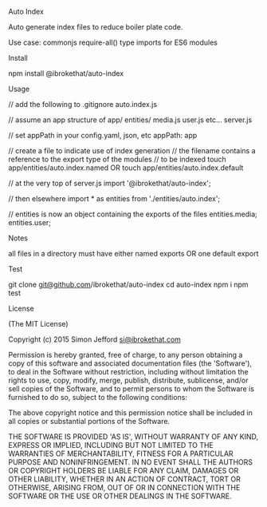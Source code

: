Auto Index

  Auto generate index files to reduce boiler plate code.

  Use case: commonjs require-all() type imports for ES6 modules

Install

  npm install @ibrokethat/auto-index

Usage

  //  add the following to .gitignore
  auto.index.js


  //   assume an app structure of
  app/
    entities/
      media.js
      user.js
      etc...
    server.js


  //  set appPath in your config.yaml, json, etc
  appPath: app


  //  create a file to indicate use of index generation
  //  the filename contains a reference to the export type of the modules
  //  to be indexed
  touch app/entities/auto.index.named
  OR
  touch app/entities/auto.index.default


  //  at the very top of server.js
  import '@ibrokethat/auto-index';


  //  then elsewhere
  import * as entities from './entities/auto.index';


  //  entities is now an object containing the exports of the files
  entities.media;
  entities.user;



Notes

  all files in a directory must have either named exports OR one default export



Test

  git clone git@github.com/ibrokethat/auto-index
  cd auto-index
  npm i
  npm test


License

(The MIT License)

Copyright (c) 2015 Simon Jefford si@ibrokethat.com

Permission is hereby granted, free of charge, to any person obtaining a copy of this software and associated documentation files (the 'Software'), to deal in the Software without restriction, including without limitation the rights to use, copy, modify, merge, publish, distribute, sublicense, and/or sell copies of the Software, and to permit persons to whom the Software is furnished to do so, subject to the following conditions:

The above copyright notice and this permission notice shall be included in all copies or substantial portions of the Software.

THE SOFTWARE IS PROVIDED 'AS IS', WITHOUT WARRANTY OF ANY KIND, EXPRESS OR IMPLIED, INCLUDING BUT NOT LIMITED TO THE WARRANTIES OF MERCHANTABILITY, FITNESS FOR A PARTICULAR PURPOSE AND NONINFRINGEMENT. IN NO EVENT SHALL THE AUTHORS OR COPYRIGHT HOLDERS BE LIABLE FOR ANY CLAIM, DAMAGES OR OTHER LIABILITY, WHETHER IN AN ACTION OF CONTRACT, TORT OR OTHERWISE, ARISING FROM, OUT OF OR IN CONNECTION WITH THE SOFTWARE OR THE USE OR OTHER DEALINGS IN THE SOFTWARE.
